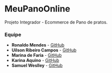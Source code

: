 # MeuPanoOnline

Projeto Integrador - Ecommerce de Pano de pratos.

### Equipe

- __Ronaldo Mendes__ - [GitHub](https://github.com/ronaldomendes)
- __Uilson Ribeiro Campos__ - [GitHub](https://github.com/Uilson2020)
- __Marina de Faria__ - [GitHub](https://github.com/marinafbm2020)
- __Karina Aquino__ - [GitHub](https://github.com/KarinaThomaz)
- __Samuel Weslley__ - [GitHub](https://github.com/SamuWesll)



